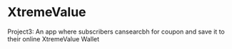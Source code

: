 # XtremeValue
Project3: An app where subscribers cansearcbh for coupon and save it to their online XtremeValue Wallet

